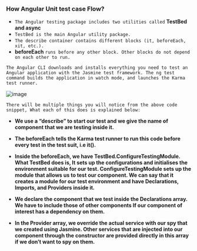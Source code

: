 ### How Angular Unit test case Flow?

- `The Angular testing package includes two utilities called` **TestBed and async**
- `TestBed is the main Angular utility package.`
- `The describe container contains different blocks (it, beforeEach, xit, etc.).` 
- **beforeEach** `runs before any other block. Other blocks do not depend on each other to run.`

`The Angular CLI downloads and installs everything you need to test an Angular application with the Jasmine test framework. The ng test command builds the application in watch mode, and launches the Karma test runner.`

![image](https://user-images.githubusercontent.com/53125546/216266354-368a9e24-168c-4187-8683-bf8c70d2c2af.png)

`There will be multiple things you will notice from the above code snippet, What each of this does is explained below:`

- **We use a “describe” to start our test and we give the name of component that we are testing inside it.**

- **The beforeEach tells the Karma test runner to run this code before every test in the test suit, i.e it().**
- **Inside the beforeEach, we have TestBed.ConfigureTestingModule. What TestBed does is, It sets up the configurations and initialises the environment suitable for our test. ConfigureTestingModule sets up the module that allows us to test our component. We can say that it creates a module for our test environment and have Declarations, Imports, and Providers inside it.**

- **We declare the component that we test inside the Declarations array. We have to include those of other components If our component of interest has a dependency on them.**

- **In the Provider array, we override the actual service with our spy that we created using Jasmine. Other services that are injected into our component through the constructor are provided directly in this array if we don’t want to spy on them.**
